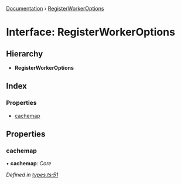 [Documentation](../README.md) › [RegisterWorkerOptions](registerworkeroptions.md)

# Interface: RegisterWorkerOptions

## Hierarchy

* **RegisterWorkerOptions**

## Index

### Properties

* [cachemap](registerworkeroptions.md#cachemap)

## Properties

###  cachemap

• **cachemap**: *Core*

*Defined in [types.ts:51](https://github.com/badbatch/cachemap/blob/141407d/packages/core-worker/src/types.ts#L51)*
